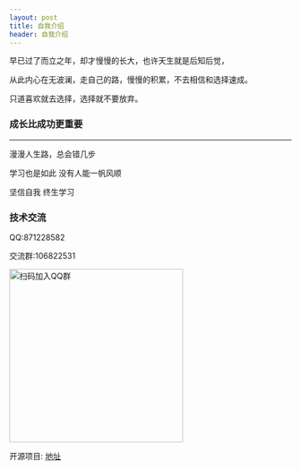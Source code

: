 ```yaml
---
layout: post
title: 自我介绍
header: 自我介绍
---
```


早已过了而立之年，却才慢慢的长大，也许天生就是后知后觉，

从此内心在无波澜，走自己的路，慢慢的积累，不去相信和选择速成。

只道喜欢就去选择，选择就不要放弃。

### 成长比成功更重要
------------------------------
漫漫人生路，总会错几步

学习也是如此 没有人能一帆风顺

坚信自我  终生学习

### 技术交流

QQ:871228582

交流群:106822531

<img src="{{ '/styles/images/qq_qrcode.jpg' | prepend: site.baseurl }}" alt="扫码加入QQ群" width="310" />

开源项目: [地址](https://github.com/wmhello/)
